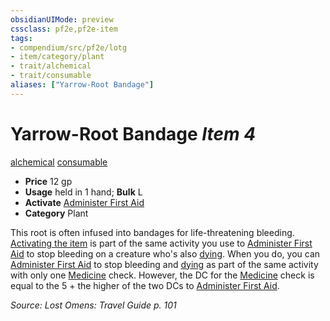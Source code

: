 ```yaml
---
obsidianUIMode: preview
cssclass: pf2e,pf2e-item
tags:
- compendium/src/pf2e/lotg
- item/category/plant
- trait/alchemical
- trait/consumable
aliases: ["Yarrow-Root Bandage"]
---
```

# Yarrow-Root Bandage *Item 4*  
[alchemical](../../../Rules/traits/alchemical.md)  [consumable](../../../Rules/traits/consumable.md)  

- **Price** 12 gp
- **Usage** held in 1 hand; **Bulk** L
- **Activate** [Administer First Aid](../../../Rules/actions/administer-first-aid.md)
- **Category** Plant

This root is often infused into bandages for life-threatening bleeding. [Activating the item](../../../Rules/actions/activate-an-item.md) is part of the same activity you use to [Administer First Aid](../../../Rules/actions/administer-first-aid.md) to stop bleeding on a creature who's also [dying](../../../Rules/conditions.md#Dying). When you do, you can [Administer First Aid](../../../Rules/actions/administer-first-aid.md) to stop bleeding and [dying](../../../Rules/conditions.md#Dying) as part of the same activity with only one [Medicine](../../skills.md#Medicine) check. However, the DC for the [Medicine](../../skills.md#Medicine) check is equal to the 5 + the higher of the two DCs to [Administer First Aid](../../../Rules/actions/administer-first-aid.md).

*Source: Lost Omens: Travel Guide p. 101*